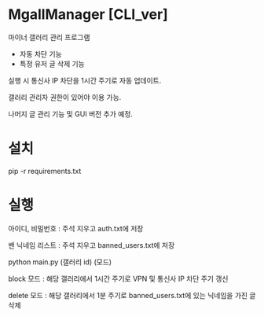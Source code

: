 # MgallManager [CLI_ver]

마이너 갤러리 관리 프로그램

-  자동 차단 기능
-  특정 유저 글 삭제 기능

실행 시 통신사 IP 차단을 1시간 주기로 자동 업데이트.

갤러리 관리자 권한이 있어야 이용 가능.

나머지 글 관리 기능 및 GUI 버전 추가 예정.

# 설치

pip -r requirements.txt


# 실행

아이디, 비밀번호 : 주석 지우고 auth.txt에 저장

밴 닉네임 리스트 : 주석 지우고 banned_users.txt에 저장

python main.py (갤러리 id) (모드)

block 모드 : 해당 갤러리에서 1시간 주기로 VPN 및 통신사 IP 차단 주기 갱신

delete 모드 : 해당 갤러리에서 1분 주기로 banned_users.txt에 있는 닉네임을 가진 글 삭제
